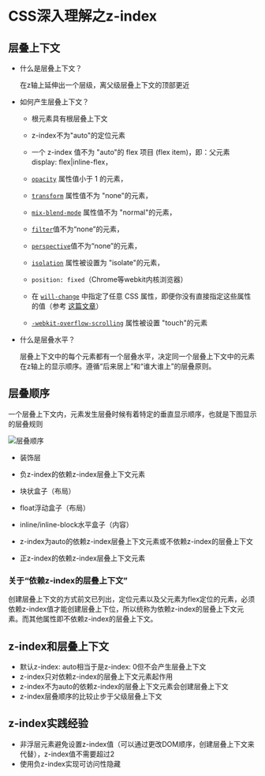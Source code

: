 # CSS深入理解之z-index

## 层叠上下文

- 什么是层叠上下文？

   在z轴上延伸出一个层级，离父级层叠上下文的顶部更近

- 如何产生层叠上下文？

  - 根元素具有根层叠上下文

  - z-index不为"auto"的定位元素
  - 一个 z-index 值不为 "auto"的 flex 项目 (flex item)，即：父元素 display: flex|inline-flex，
  - [`opacity`](https://developer.mozilla.org/zh-CN/docs/Web/CSS/opacity) 属性值小于 1 的元素，
  - [`transform`](https://developer.mozilla.org/zh-CN/docs/Web/CSS/transform) 属性值不为 "none"的元素，
  - [`mix-blend-mode`](https://developer.mozilla.org/zh-CN/docs/Web/CSS/mix-blend-mode) 属性值不为 "normal"的元素，
  - [`filter`](https://developer.mozilla.org/zh-CN/docs/Web/CSS/filter)值不为“none”的元素，
  - [`perspective`](https://developer.mozilla.org/zh-CN/docs/Web/CSS/perspective)值不为“none”的元素，
  - [`isolation`](https://developer.mozilla.org/zh-CN/docs/Web/CSS/isolation) 属性被设置为 "isolate"的元素，
  - `position: fixed`（Chrome等webkit内核浏览器）
  - 在 [`will-change`](https://developer.mozilla.org/zh-CN/docs/Web/CSS/will-change) 中指定了任意 CSS 属性，即便你没有直接指定这些属性的值（参考 [这篇文章](http://dev.opera.com/articles/css-will-change-property/)）
  - [`-webkit-overflow-scrolling`](https://developer.mozilla.org/zh-CN/docs/Web/CSS/-webkit-overflow-scrolling) 属性被设置 "touch"的元素

- 什么是层叠水平？

  层叠上下文中的每个元素都有一个层叠水平，决定同一个层叠上下文中的元素在z轴上的显示顺序。遵循“后来居上”和“谁大谁上”的层叠原则。

## 层叠顺序

一个层叠上下文内，元素发生层叠时候有着特定的垂直显示顺序，也就是下图显示的层叠规则

![层叠顺序](https://image-static.segmentfault.com/110/990/1109906715-591d2f0490456_articlex)

- 装饰层 

- 负z-index的依赖z-index层叠上下文元素 
- 块状盒子（布局）
-  float浮动盒子（布局）
- inline/inline-block水平盒子（内容）
- z-index为auto的依赖z-index层叠上下文元素或不依赖z-index的层叠上下文 
- 正z-index的依赖z-index层叠上下文元素



### 关于“依赖z-index的层叠上下文”

创建层叠上下文的方式前文已列出，定位元素以及父元素为flex定位的元素，必须依赖z-index值才能创建层叠上下位，所以统称为依赖z-index的层叠上下文元素。而其他属性即不依赖z-index的层叠上下文。

## z-index和层叠上下文

- 默认z-index: auto相当于是z-index: 0但不会产生层叠上下文
- z-index只对依赖z-index的层叠上下文元素起作用
- z-index不为auto的依赖z-index的层叠上下文元素会创建层叠上下文
- z-index层叠顺序的比较止步于父级层叠上下文

## z-index实践经验

- 非浮层元素避免设置z-index值（可以通过更改DOM顺序，创建层叠上下文来代替），z-index值不需要超过2
- 使用负z-index实现可访问性隐藏